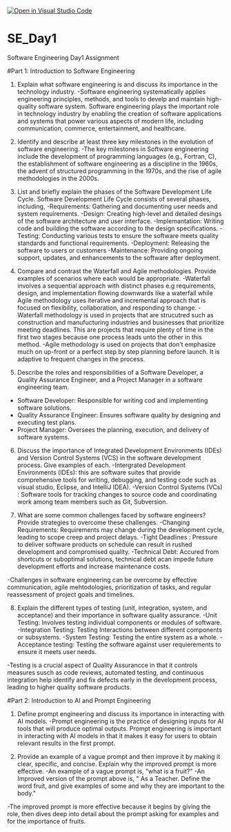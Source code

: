 [![Open in Visual Studio Code](https://classroom.github.com/assets/open-in-vscode-2e0aaae1b6195c2367325f4f02e2d04e9abb55f0b24a779b69b11b9e10269abc.svg)](https://classroom.github.com/online_ide?assignment_repo_id=15639673&assignment_repo_type=AssignmentRepo)
# SE_Day1
Software Engineering Day1 Assignment

#Part 1: Introduction to Software Engineering
1. Explain what software engineering is and discuss its importance in the technology industry.
-Software engineering systematically applies engineering principles, methods, and tools to develp and maintain high-quality software system.
Software engineering plays the important role in technology industry by enabling the creation of software applications and systems that power various aspects of modern life, including communication, commerce, entertainment, and healthcare.


2. Identify and describe at least three key milestones in the evolution of software engineering.
-The key milestones in Software engineering include the development of programming languages (e.g., Fortran, C), the establishment of software engineering as a discipline in the 1960s, the advent of structured programming in the 1970s, and the rise of agile methodologies in the 2000s.

3. List and briefly explain the phases of the Software Development Life Cycle.
Software Development Life Cycle consists of several phases, including, 
-Requirements: Gathering and documenting user needs and system requirements.
-Design: Creating high-level and detailed desings of the software architecture and user interface.
-Implemantation: Writing code and building the software according to the design specifications.
-Testing: Conducting various tests to ensure the software meets quality standards and functional requirements.
-Deployment: Releasing the software to users or customers
-Maintenance: Providing ongoing support, updates, and enhancements to the software after deployment.


4. Compare and contrast the Waterfall and Agile methodologies. Provide examples of scenarios where each would be appropriate.
-Waterfall involves a sequential approach with distinct phases e.g requirements, design, and implementation flowing downwards like a waterfall while Agile methodology uses iterative and incremental approach that is focused on flexibility, collaboration, and responding to change.
-Waterfall methodology is used in projects that are strucutred such as construction and manufucturing industries and businesses that prioritize meeting deadlines. This are projects that require plenty of time in the first two stages because one process leads unto the other in this method.
-Agile methodology is used on projects that don't emphasize much on up-front or a perfect step by step planning before launch. It is adaptive to frequent changes in the process.

5. Describe the roles and responsibilities of a Software Developer, a Quality Assurance Engineer, and a Project Manager in a software engineering team.
- Software Developer: Responsible for writing cod and implementing software solutions.
- Quality Assurance Engineer: Ensures software quality by designing and executing test plans.
- Project Manager: Oversees the planning, execution, and delivery of software systems.


6. Discuss the importance of Integrated Development Environments (IDEs) and Version Control Systems (VCS) in the software development process. Give examples of each.
-Intergrated Development Environments (IDEs): this are software suites that provide comprehensive tools for writing, debugging, and testing code such as visual studio, Eclipse, and IntelliJ IDEA).
-Version Control Systems (VCs) : Software tools for tracking changes to source code and coordinating work among team members such as Git, Subversion.

7. What are some common challenges faced by software engineers? Provide strategies to overcome these challenges.
-Changing Requirements: Requirements may change during the development cycle, leading to scope creep and project delays.
-Tight Deadlines : Pressure to deliver software products on schedule can result in rushed development and compromised quality.
-Technical Debt: Accured from shortcuts or suboptimal solutions, technical debt acan impede future development efforts and increase maintenance costs.

-Challenges in software engineering can be overcome by effective communication, agile mehtodologies, prioritization of tasks, and regular reassessment of project goals and timelines.

8. Explain the different types of testing (unit, integration, system, and acceptance) and their importance in software quality assurance.
-Unit Testing: Involves testing individual components or modules of software.
-Integration Testing: Testing Interactions between different components or subsystems.
-System Testing: Testing the entire system as a whole.
-Acceptance testing: Testing the software against user requierements to ensure it meets user needs.

-Testing is a crucial aspect of Quality Assurancce in that it controls measures susch as code reviews, automated testing, and continuous integration help identify and fix defects early in the development process, leading to higher quality software products.

#Part 2: Introduction to AI and Prompt Engineering


1. Define prompt engineering and discuss its importance in interacting with AI models.
-Prompt engineering is the practice of designing inputs for AI tools that will produce optimal outputs. Prompt engineering is important in interacting with AI models in that it makes it easy for users to obtain relevant results in the first prompt.

2. Provide an example of a vague prompt and then improve it by making it clear, specific, and concise. Explain why the improved prompt is more effective.
-An example of a vague prompt is, "what is a fruit?"
-An Improved version of the prompt above is, " As a Teacher. Define the word fruit, and give examples of some and why they are important to the body."

-The improved prompt is more effective because it begins by giving the role, then dives deep into detail about the prompt asking for examples and for the importance of fruits.

